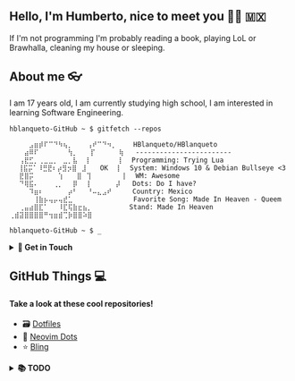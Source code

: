 ## Hello, I'm Humberto, nice to meet you 👋🏼 🇲🇽

If I'm not programming I'm probably reading a book, playing LoL or Brawhalla, cleaning my house or sleeping.

## About me 👓

I am 17 years old, I am currently studying high school, I am interested in learning Software Engineering. 
```
hblanqueto-GitHub ~ $ gitfetch --repos

⠀⠀⠀⠀⣠⣶⡾⠏⠉⠙⠳⢦⡀⠀⠀⠀⢠⠞⠉⠙⠲⡀⠀   HBlanqueto/HBlanqueto
⠀⠀⠀⣴⠿⠏⠀⠀⠀⠀⠀⠀⢳⡀⠀  ⡏⠀⠀⠀⠀ ⢷   ------------------------
⠀⠀⢠⣟⣋⡀⢀⣀⣀⡀⠀⣀⡀⣧⠀ ⡇ ⠀⠀⠀⠀ ⡇  Programming: Trying Lua
⠀ ⢸⣯⡭⠁⠸⣛⣟⠆⡴⣻⡲⣿⠀⣸⠀⠀ OK⠀ ⡇  System: Windows 10 & Debian Bullseye <3
⠀⠀⣟⣿⡭⠀⠀⠀⠀⠀⢱ ⠀⠀⣿⠀⢹⠀  ⠀⠀⠀ ⡇  WM: Awesome
⠀⠀⠙⢿⣯⠄⠀⠀⠀⢀⡀⠀⠀⡿⠀⠀⡇⠀⠀ ⠀⠀⡼   Dots: Do I have?
⠀⠀⠀⠀⠹⣶⠆⠀⠀⠀⠀⠀⡴⠃⠀⠀⠘⠤⣄⣠⠞⠀    Country: Mexico 
⠀⠀⠀⠀⠀⢸⣷⡦⢤⡤⢤⣞⣁⠀⠀⠀⠀⠀⠀⠀⠀⠀⠀   Favorite Song: Made In Heaven - Queem
⠀⠀⢀⣤⣴⣿⣏⠁⠀⠀⠸⣏⢯⣷⣖⣦⡀⠀⠀⠀⠀⠀⠀  Stand: Made In Heaven
⢀⣾⣽⣿⣿⣿⣿⠛⢲⣶⣾⢉⡷⣿⣿⠵⣿⠀⠀⠀⠀⠀⠀  

hblanqueto-GitHub ~ $ _

```

<details>
  <summary><b>  👤 Get in Touch </b></summary>
  ⠀⠀
  
- **Discord:** HBlanqueto#9586 
- **Reddit:** [u/HBlanqueto](https://www.reddit.com/user/HBlanqueto)
- **AwesomeWM Telegram Group (Unofficial):** [Click Here](https://t.me/AwesomeWMHelp)
- **Telegram Group:** [Here](https://t.me/XUnixCommunity)
- **Facebook Group:** [Here](https://www.facebook.com/groups/xunix.welcome.to.the.heaven)
  
</details>


## GitHub Things 💻
#### Take a look at these cool repositories!

- 🗃 [Dotfiles](https://github.com/HBlanqueto/dotsbian)
- 👔 [Neovim Dots](https://github.com/HBlanqueto/DotNvim)
-  :star: [Bling](https://github.com/Nooo37/bling)
<details>
  <summary><b>  📚 TODO</b></summary>
  ⠀⠀⠀⠀
  
- [ ] Learn Lua
- [ ] Learn Python   
- [ ] Understand Git & GitHub   
- [ ] Make a little program    
- [x] Organize my GitHub account 
- [ ] Try & configure Emacs
  
</details>
